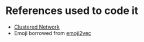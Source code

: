 # References used to code it
* [Clustered Network](http://bl.ocks.org/GerHobbelt/3071239)
* Emoji borrowed from [emoji2vec](https://github.com/uclmr/emoji2vec)
